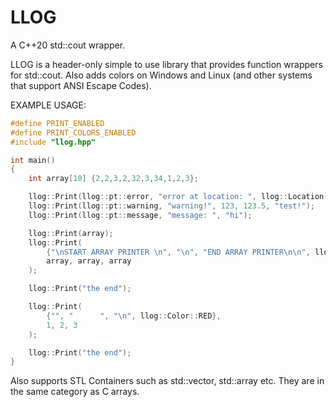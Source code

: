 # LLOG
A C++20 std::cout wrapper.

LLOG is a header-only simple to use library that provides function wrappers for std::cout. Also adds colors on Windows and Linux (and other systems that support ANSI Escape Codes).

EXAMPLE USAGE: 

```cpp
#define PRINT_ENABLED
#define PRINT_COLORS_ENABLED
#include "llog.hpp"

int main()
{
    int array[10] {2,2,3,2,32,3,34,1,2,3};

    llog::Print(llog::pt::error, "error at location: ", llog::Location());
    llog::Print(llog::pt::warning, "warning!", 123, 123.5, "test!");
    llog::Print(llog::pt::message, "message: ", "hi");

    llog::Print(array);
    llog::Print(
        {"\nSTART ARRAY PRINTER \n", "\n", "END ARRAY PRINTER\n\n", llog::Color::BLUE}, 
        array, array, array
    );

    llog::Print("the end");

    llog::Print(
        {"", "      ", "\n", llog::Color::RED}, 
        1, 2, 3
    );

    llog::Print("the end");
}
```

Also supports STL Containers such as std::vector, std::array etc. They are in the same category as C arrays.
